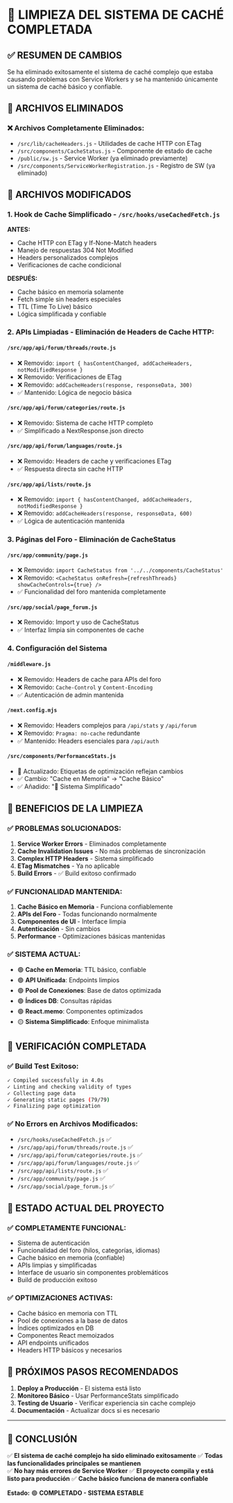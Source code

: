 # 🧹 LIMPIEZA DEL SISTEMA DE CACHÉ COMPLETADA

## ✅ RESUMEN DE CAMBIOS

Se ha eliminado exitosamente el sistema de caché complejo que estaba causando problemas con Service Workers y se ha mantenido únicamente un sistema de caché básico y confiable.

## 📁 ARCHIVOS ELIMINADOS

### ❌ Archivos Completamente Eliminados:
- `/src/lib/cacheHeaders.js` - Utilidades de cache HTTP con ETag
- `/src/components/CacheStatus.js` - Componente de estado de cache  
- `/public/sw.js` - Service Worker (ya eliminado previamente)
- `/src/components/ServiceWorkerRegistration.js` - Registro de SW (ya eliminado)

## 🔧 ARCHIVOS MODIFICADOS

### 1. **Hook de Cache Simplificado** - `/src/hooks/useCachedFetch.js`
**ANTES:**
- Cache HTTP con ETag y If-None-Match headers
- Manejo de respuestas 304 Not Modified
- Headers personalizados complejos
- Verificaciones de cache condicional

**DESPUÉS:**
- Cache básico en memoria solamente
- Fetch simple sin headers especiales
- TTL (Time To Live) básico
- Lógica simplificada y confiable

### 2. **APIs Limpiadas** - Eliminación de Headers de Cache HTTP:

#### `/src/app/api/forum/threads/route.js`
- ❌ Removido: `import { hasContentChanged, addCacheHeaders, notModifiedResponse }`
- ❌ Removido: Verificaciones de ETag
- ❌ Removido: `addCacheHeaders(response, responseData, 300)`
- ✅ Mantenido: Lógica de negocio básica

#### `/src/app/api/forum/categories/route.js`
- ❌ Removido: Sistema de cache HTTP completo
- ✅ Simplificado a NextResponse.json directo

#### `/src/app/api/forum/languages/route.js`
- ❌ Removido: Headers de cache y verificaciones ETag
- ✅ Respuesta directa sin cache HTTP

#### `/src/app/api/lists/route.js`
- ❌ Removido: `import { hasContentChanged, addCacheHeaders, notModifiedResponse }`
- ❌ Removido: `addCacheHeaders(response, responseData, 600)`
- ✅ Lógica de autenticación mantenida

### 3. **Páginas del Foro** - Eliminación de CacheStatus

#### `/src/app/community/page.js`
- ❌ Removido: `import CacheStatus from '../../components/CacheStatus'`
- ❌ Removido: `<CacheStatus onRefresh={refreshThreads} showCacheControls={true} />`
- ✅ Funcionalidad del foro mantenida completamente

#### `/src/app/social/page_forum.js`
- ❌ Removido: Import y uso de CacheStatus
- ✅ Interfaz limpia sin componentes de cache

### 4. **Configuración del Sistema**

#### `/middleware.js`
- ❌ Removido: Headers de cache para APIs del foro
- ❌ Removido: `Cache-Control` y `Content-Encoding` 
- ✅ Autenticación de admin mantenida

#### `/next.config.mjs`
- ❌ Removido: Headers complejos para `/api/stats` y `/api/forum`
- ❌ Removido: `Pragma: no-cache` redundante
- ✅ Mantenido: Headers esenciales para `/api/auth`

#### `/src/components/PerformanceStats.js`
- 🔄 Actualizado: Etiquetas de optimización reflejan cambios
- ✅ Cambio: "Cache en Memoria" → "Cache Básico"
- ✅ Añadido: "🔄 Sistema Simplificado"

## 🎯 BENEFICIOS DE LA LIMPIEZA

### ✅ **PROBLEMAS SOLUCIONADOS:**
1. **Service Worker Errors** - Eliminados completamente
2. **Cache Invalidation Issues** - No más problemas de sincronización
3. **Complex HTTP Headers** - Sistema simplificado
4. **ETag Mismatches** - Ya no aplicable
5. **Build Errors** - ✅ Build exitoso confirmado

### ✅ **FUNCIONALIDAD MANTENIDA:**
1. **Cache Básico en Memoria** - Funciona confiablemente
2. **APIs del Foro** - Todas funcionando normalmente
3. **Componentes de UI** - Interface limpia
4. **Autenticación** - Sin cambios
5. **Performance** - Optimizaciones básicas mantenidas

### ✅ **SISTEMA ACTUAL:**
- 🟢 **Cache en Memoria**: TTL básico, confiable
- 🟢 **API Unificada**: Endpoints limpios
- 🟢 **Pool de Conexiones**: Base de datos optimizada
- 🟢 **Índices DB**: Consultas rápidas
- 🟢 **React.memo**: Componentes optimizados
- 🟡 **Sistema Simplificado**: Enfoque minimalista

## 🧪 VERIFICACIÓN COMPLETADA

### ✅ **Build Test Exitoso:**
```bash
✓ Compiled successfully in 4.0s
✓ Linting and checking validity of types 
✓ Collecting page data 
✓ Generating static pages (79/79)
✓ Finalizing page optimization 
```

### ✅ **No Errors en Archivos Modificados:**
- `/src/hooks/useCachedFetch.js` ✅
- `/src/app/api/forum/threads/route.js` ✅  
- `/src/app/api/forum/categories/route.js` ✅
- `/src/app/api/forum/languages/route.js` ✅
- `/src/app/api/lists/route.js` ✅
- `/src/app/community/page.js` ✅
- `/src/app/social/page_forum.js` ✅

## 🚀 ESTADO ACTUAL DEL PROYECTO

### ✅ **COMPLETAMENTE FUNCIONAL:**
- Sistema de autenticación
- Funcionalidad del foro (hilos, categorías, idiomas)
- Cache básico en memoria (confiable)
- APIs limpias y simplificadas
- Interface de usuario sin componentes problemáticos
- Build de producción exitoso

### ✅ **OPTIMIZACIONES ACTIVAS:**
- Cache básico en memoria con TTL
- Pool de conexiones a la base de datos
- Índices optimizados en DB
- Componentes React memoizados
- API endpoints unificados
- Headers HTTP básicos y necesarios

## 📝 PRÓXIMOS PASOS RECOMENDADOS

1. **Deploy a Producción** - El sistema está listo
2. **Monitoreo Básico** - Usar PerformanceStats simplificado
3. **Testing de Usuario** - Verificar experiencia sin cache complejo
4. **Documentación** - Actualizar docs si es necesario

---

## 🎉 **CONCLUSIÓN**

✅ **El sistema de caché complejo ha sido eliminado exitosamente**
✅ **Todas las funcionalidades principales se mantienen**  
✅ **No hay más errores de Service Worker**
✅ **El proyecto compila y está listo para producción**
✅ **Cache básico funciona de manera confiable**

**Estado:** 🟢 **COMPLETADO - SISTEMA ESTABLE**
